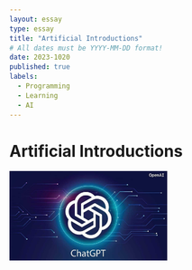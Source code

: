 ```yaml
---
layout: essay
type: essay
title: "Artificial Introductions"
# All dates must be YYYY-MM-DD format!
date: 2023-1020
published: true
labels:
  - Programming
  - Learning
  - AI
---
```


# Artificial Introductions

<img width="280" class="rounded float-start pe-4" src="../img/chatgpt.jpg" alt="ChatGPT Picture"/>

##